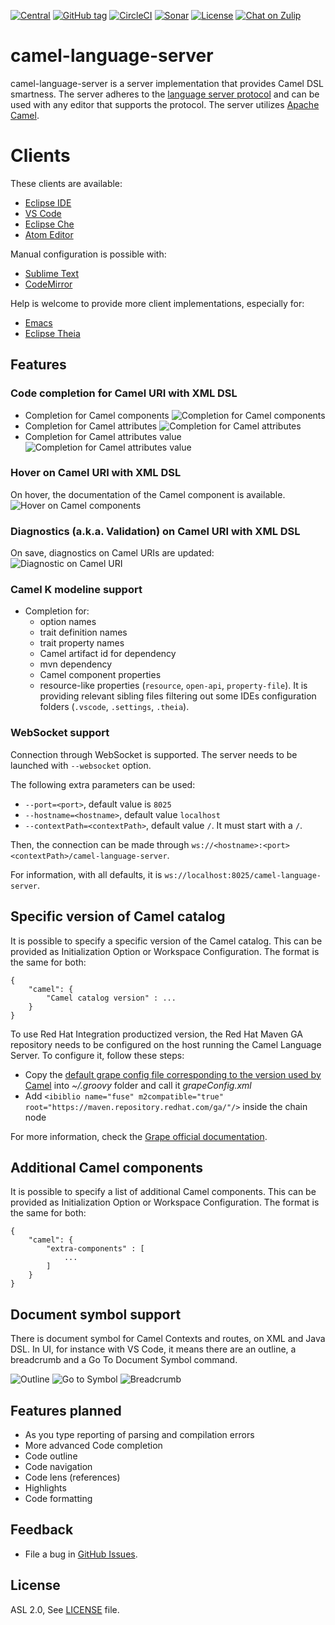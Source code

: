 [![Central](https://img.shields.io/maven-central/v/com.github.camel-tooling/camel-lsp-server.svg?style=plastic)]()
[![GitHub tag](https://img.shields.io/github/tag/camel-tooling/camel-language-server.svg?style=plastic)]()
[![CircleCI](https://circleci.com/gh/camel-tooling/camel-language-server.svg?style=shield)](https://circleci.com/gh/camel-tooling/camel-language-server)
[![Sonar](https://sonarcloud.io/api/project_badges/measure?project=camel-lsp-server&metric=alert_status)](https://sonarcloud.io/dashboard?id=camel-lsp-server)
[![License](https://img.shields.io/badge/license-Apache%202-blue.svg)](https://www.apache.org/licenses/LICENSE-2.0)
[![Chat on Zulip](https://img.shields.io/zulip-join_chat-brightgreen.svg)](https://camel.zulipchat.com/#narrow/stream/258729-camel-tooling)

# camel-language-server

camel-language-server is a server implementation that provides Camel DSL smartness.
The server adheres to the [language server protocol](https://github.com/Microsoft/language-server-protocol)
and can be used with any editor that supports the protocol. The server utilizes [Apache Camel](https://camel.apache.org/).

# Clients

These clients are available:
* [Eclipse IDE](https://github.com/camel-tooling/camel-lsp-client-eclipse)
* [VS Code](https://github.com/camel-tooling/camel-lsp-client-vscode)
* [Eclipse Che](https://github.com/eclipse/che/pull/8648)
* [Atom Editor](https://github.com/camel-tooling/camel-lsp-client-atom)

Manual configuration is possible with:
* [Sublime Text](https://github.com/camel-tooling/camel-lsp-client-sublime)
* [CodeMirror](https://github.com/camel-tooling/camel-lsp-client-codemirror)

Help is welcome to provide more client implementations, especially for:
* [Emacs](https://github.com/camel-tooling/camel-lsp-client-emacs)
* [Eclipse Theia](https://github.com/camel-tooling/camel-lsp-client-theia)

## Features

### Code completion for Camel URI with XML DSL
* Completion for Camel components ![Completion for Camel components](./images/completionComponent.png "Completion for Camel components")
* Completion for Camel attributes ![Completion for Camel attributes](./images/completionAttribute.png "Completion for Camel attributes")
* Completion for Camel attributes value ![Completion for Camel attributes value](./images/completionAttributeValueForChoice.png "Completion for Camel attributes value")

### Hover on Camel URI with XML DSL

On hover, the documentation of the Camel component is available.
![Hover on Camel components](./images/hoverComponent.png "Hover on Camel components")

### Diagnostics (a.k.a. Validation) on Camel URI with XML DSL

On save, diagnostics on Camel URIs are updated:
![Diagnostic on Camel URI](./images/diagnostic.png "Diagnostic on Camel URI")

### Camel K modeline support

* Completion for:
  * option names
  * trait definition names
  * trait property names
  * Camel artifact id for dependency
  * mvn dependency
  * Camel component properties
  * resource-like properties (`resource`, `open-api`, `property-file`). It is providing relevant sibling files filtering out some IDEs configuration folders (`.vscode`, `.settings`, `.theia`).

### WebSocket support

Connection through WebSocket is supported. The server needs to be launched with `--websocket` option.

The following extra parameters can be used:
* `--port=<port>`, default value is `8025`
* `--hostname=<hostname>`, default value `localhost`
* `--contextPath=<contextPath>`, default value `/`. It must start with a `/`.

Then, the connection can be made through
`ws://<hostname>:<port><contextPath>/camel-language-server`.

For information, with all defaults, it is `ws://localhost:8025/camel-language-server`.

## Specific version of Camel catalog

It is possible to specify a specific version of the Camel catalog. This can be provided as Initialization Option or Workspace Configuration. The format is the same for both:

```
{
	"camel": {
		"Camel catalog version" : ...
	}
}
```

To use Red Hat Integration productized version, the Red Hat Maven GA repository needs to be configured on the host running the Camel Language Server. To configure it, follow these steps:
* Copy the [default grape config file corresponding to the version used by Camel](https://github.com/apache/groovy/blob/GROOVY_2_5_8/src/resources/groovy/grape/defaultGrapeConfig.xml) into _~/.groovy_ folder and call it _grapeConfig.xml_
* Add `<ibiblio name="fuse" m2compatible="true" root="https://maven.repository.redhat.com/ga/"/>` inside the chain node

For more information, check the [Grape official documentation](http://docs.groovy-lang.org/latest/html/documentation/grape.html#Grape-CustomizeIvysettings).

## Additional Camel components

It is possible to specify a list of additional Camel components. This can be provided as Initialization Option or Workspace Configuration. The format is the same for both:

```
{
	"camel": {
		"extra-components" : [
			...
		]
	}
}

```

## Document symbol support

There is document symbol for Camel Contexts and routes, on XML and Java DSL. In UI, for instance with VS Code, it means there are an outline, a breadcrumb and a Go To Document Symbol command.

![Outline](./images/outline.png "Outline")
![Go to Symbol](./images/goToSymbol.gif "Go To Symbol")
![Breadcrumb](./images/breadCrumbXml.gif "Breadcrumb")

## Features planned

* As you type reporting of parsing and compilation errors
* More advanced Code completion
* Code outline
* Code navigation
* Code lens (references)
* Highlights
* Code formatting

## Feedback

* File a bug in [GitHub Issues](https://github.com/camel-tooling/camel-language-server/issues).

## License

ASL 2.0, See [LICENSE](LICENSE) file.

